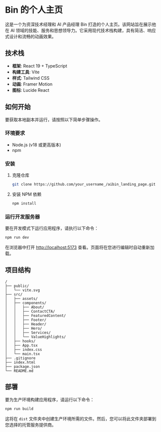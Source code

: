 # Bin 的个人主页

这是一个为资深技术经理和 AI 产品经理 Bin 打造的个人主页。该网站旨在展示他在 AI 领域的技能、服务和思想领导力。它采用现代技术栈构建，具有简洁、响应式设计和流畅的动画效果。

## 技术栈

- **框架**: React 19 + TypeScript
- **构建工具**: Vite
- **样式**: Tailwind CSS
- **动画**: Framer Motion
- **图标**: Lucide React

## 如何开始

要获取本地副本并运行，请按照以下简单步骤操作。

### 环境要求

- Node.js (v18 或更高版本)
- npm

### 安装

1. 克隆仓库
   ```sh
   git clone https://github.com/your_username_/aibin_landing_page.git
   ```
2. 安装 NPM 依赖
   ```sh
   npm install
   ```

### 运行开发服务器

要在开发模式下运行应用程序，请执行以下命令：

```sh
npm run dev
```

在浏览器中打开 [http://localhost:5173](http://localhost:5173) 查看。页面将在您进行编辑时自动重新加载。

## 项目结构

```
/
├── public/
│   └── vite.svg
├── src/
│   ├── assets/
│   ├── components/
│   │   ├── About/
│   │   ├── ContactCTA/
│   │   ├── FeaturedContent/
│   │   ├── Footer/
│   │   ├── Header/
│   │   ├── Hero/
│   │   ├── Services/
│   │   └── ValueHighlights/
│   ├── hooks/
│   ├── App.tsx
│   ├── index.css
│   └── main.tsx
├── .gitignore
├── index.html
├── package.json
└── README.md
```

## 部署

要为生产环境构建应用程序，请运行以下命令：

```sh
npm run build
```

这将在 `dist` 文件夹中创建生产环境所需的文件。然后，您可以将此文件夹部署到您选择的托管服务提供商。
